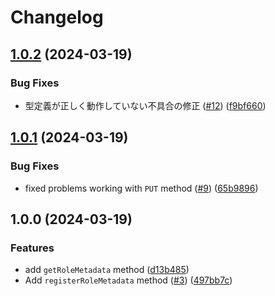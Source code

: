 # Changelog

## [1.0.2](https://github.com/m1sk9/linked-role-lib/compare/v1.0.1...v1.0.2) (2024-03-19)


### Bug Fixes

* 型定義が正しく動作していない不具合の修正 ([#12](https://github.com/m1sk9/linked-role-lib/issues/12)) ([f9bf660](https://github.com/m1sk9/linked-role-lib/commit/f9bf660631797bc8cd0cb629eb0a95872a1b7651))

## [1.0.1](https://github.com/m1sk9/linked-role-lib/compare/v1.0.0...v1.0.1) (2024-03-19)


### Bug Fixes

* fixed problems working with `PUT` method ([#9](https://github.com/m1sk9/linked-role-lib/issues/9)) ([65b9896](https://github.com/m1sk9/linked-role-lib/commit/65b9896a5e27c73a13978453e32330956f29e7c9))

## 1.0.0 (2024-03-19)


### Features

* add `getRoleMetadata` method ([d13b485](https://github.com/m1sk9/linked-role-lib/commit/d13b485867aa29c590072c51c01de793a821b705))
* Add `registerRoleMetadata` method ([#3](https://github.com/m1sk9/linked-role-lib/issues/3)) ([497bb7c](https://github.com/m1sk9/linked-role-lib/commit/497bb7c547f4240437a25ad17482ea3d92b6cad3))
